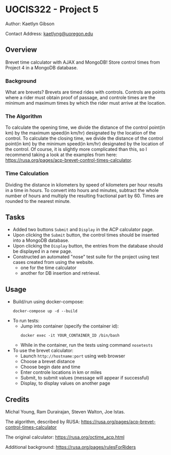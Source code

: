 # UOCIS322 - Project 5 #
Author: Kaetlyn Gibson

Contact Address: kaetlyng@uoregon.edu

## Overview
Brevet time calculator with AJAX and MongoDB! Store control times from Project 4 in a MongoDB database.

### Background
What are brevets? Brevets are timed rides with controls. Controls are points where a rider must obtain proof of passage, and controle times are the minimum and maximum times by which the rider must arrive at the location.

### The Algorithm
To calculate the opening time, we divide the distance of the control point(in km) by the maximum speed(in km/hr) designated by the location of the control. To calculate the closing time, we divide the distance of the control point(in km) by the minimum speed(in km/hr) designated by the location of the control. Of course, it is slightly more complicated than this, so I recommend taking a look at the examples from here: https://rusa.org/pages/acp-brevet-control-times-calculator.

### Time Calculation
Dividing the distance in kilometers by speed of kilometers per hour results in a time
in hours. To convert into hours and minutes, subtract the whole number of hours and multiply the resulting fractional part by 60. Times are rounded to the nearest minute.

## Tasks
- Added two buttons `Submit` and `Display` in the ACP calculator page.
- Upon clicking the `Submit` button, the control times should be inserted into a MongoDB database.
- Upon clicking the `Display` button, the entries from the database should be displayed in a new page.
- Constructed an automated "nose" test suite for the project using test cases created from using the website.
	- one for the time calculator
	- another for DB insertion and retrieval.

## Usage
- Build/run using docker-compose: 
  ```
  docker-compose up -d --build

  ```
- To run tests:
  - Jump into container (specify the container id):
    ```
    docker exec -it YOUR_CONTAINER_ID /bin/bash
    ```
  - While in the container, run the tests using command `nosetests`
- To use the brevet calculator:
  - Launch `http://hostname:port` using web browser
  - Choose a brevet distance
  - Choose begin date and time
  - Enter controle locations in km or miles
  - Submit, to submit values (message will appear if successful)
  - Display, to display values on another page

## Credits

Michal Young, Ram Durairajan, Steven Walton, Joe Istas.

The algorithm, described by RUSA: https://rusa.org/pages/acp-brevet-control-times-calculator

The original calculator: https://rusa.org/octime_acp.html

Additional background: https://rusa.org/pages/rulesForRiders
